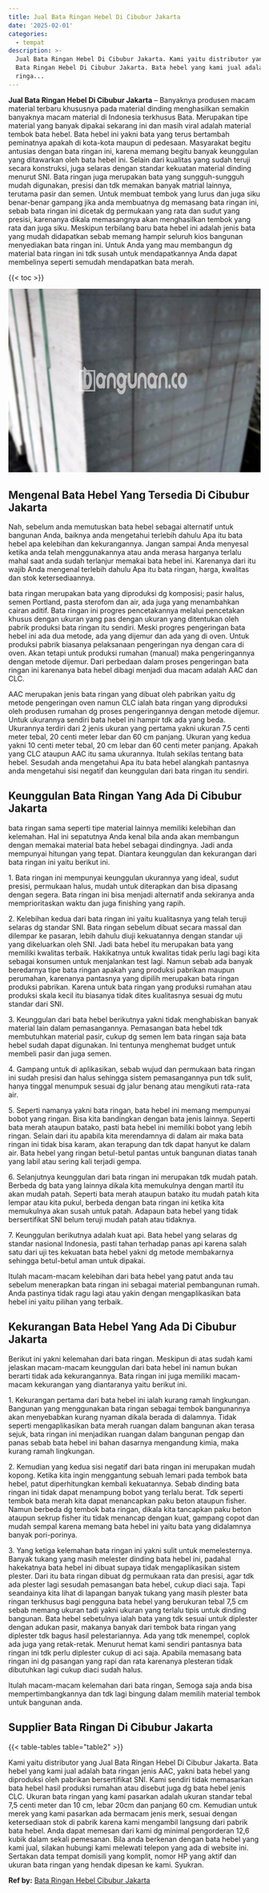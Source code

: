 ```yaml
---
title: Jual Bata Ringan Hebel Di Cibubur Jakarta
date: '2025-02-01'
categories:
  - tempat
description: >-
  Jual Bata Ringan Hebel Di Cibubur Jakarta. Kami yaitu distributor yang Jual
  Bata Ringan Hebel Di Cibubur Jakarta. Bata hebel yang kami jual adalah bata
  ringa...
---
```


**Jual Bata Ringan Hebel Di Cibubur Jakarta** – Banyaknya produsen macam material terbaru khususnya pada material dinding menghasilkan semakin banyaknya macam material di Indonesia terkhusus Bata. Merupakan tipe material yang banyak dipakai sekarang ini dan masih viral adalah material tembok bata hebel. Bata hebel ini yakni bata yang terus bertambah peminatnya apakah di kota-kota maupun di pedesaan. Masyarakat begitu antusias dengan bata ringan ini, karena memang begitu banyak keunggulan yang ditawarkan oleh bata hebel ini. Selain dari kualitas yang sudah teruji secara konstruksi, juga selaras dengan standar kekuatan material dinding menurut SNI. Bata ringan juga merupakan bata yang sungguh-sungguh mudah digunakan, presisi dan tdk memakan banyak matrial lainnya, terutama pasir dan semen. Untuk membuat tembok yang lurus dan juga siku benar-benar gampang jika anda membuatnya dg memasang bata ringan ini, sebab bata ringan ini dicetak dg permukaan yang rata dan sudut yang presisi, karenanya dikala memasangnya akan menghasilkan tembok yang rata dan juga siku. Meskipun terbilang baru bata hebel ini adalah jenis bata yang mudah didapatkan sebab memang hampir seluruh kios bangunan menyediakan bata ringan ini. Untuk Anda yang mau membangun dg material bata ringan ini tdk susah untuk mendapatkannya Anda dapat membelinya seperti semudah mendapatkan bata merah.

{{< toc >}}

![Jual Bata Ringan Hebel Di Cibubur Jakarta](/images/jual-hebel-murah-14.png)

## Mengenal Bata Hebel Yang Tersedia Di Cibubur Jakarta

Nah, sebelum anda memutuskan bata hebel sebagai alternatif untuk bangunan Anda, baiknya anda mengetahui terlebih dahulu Apa itu bata hebel apa kelebihan dan kekurangannya. Jangan sampai Anda menyesal ketika anda telah menggunakannya atau anda merasa harganya terlalu mahal saat anda sudah terlanjur memakai bata hebel ini. Karenanya dari itu wajib Anda mengenal terlebih dahulu Apa itu bata ringan, harga, kwalitas dan stok ketersediaannya.

bata ringan merupakan bata yang diproduksi dg komposisi; pasir halus, semen Portland, pasta sterofom dan air, ada juga yang menambahkan cairan aditif. Bata ringan ini progres pencetakannya melalui pencetakan khusus dengan ukuran yang pas dengan ukuran yang ditentukan oleh pabrik produksi bata ringan itu sendiri. Meski progres pengeringan bata hebel ini ada dua metode, ada yang dijemur dan ada yang di oven. Untuk produksi pabrik biasanya pelaksanaan pengeringan nya dengan cara di oven. Akan tetapi untuk produksi rumahan (manual) maka pengeringannya dengan metode dijemur. Dari perbedaan dalam proses pengeringan bata ringan ini karenanya bata hebel dibagi menjadi dua macam adalah AAC dan CLC.

AAC merupakan jenis bata ringan yang dibuat oleh pabrikan yaitu dg metode pengeringan oven namun CLC ialah bata ringan yang diproduksi oleh produsen rumahan dg proses pengeringannya dengan metode dijemur. Untuk ukurannya sendiri bata hebel ini hampir tdk ada yang beda. Ukurannya terdiri dari 2 jenis ukuran yang pertama yakni ukuran 7.5 centi meter tebal, 20 centi meter lebar dan 60 cm panjang. Ukuran yang kedua yakni 10 centi meter tebal, 20 cm lebar dan 60 centi meter panjang. Apakah yang CLC ataupun AAC itu sama ukurannya. Itulah sekilas tentang bata hebel. Sesudah anda mengetahui Apa itu bata hebel alangkah pantasnya anda mengetahui sisi negatif dan keunggulan dari bata ringan itu sendiri.

## Keunggulan Bata Ringan Yang Ada Di Cibubur Jakarta

bata ringan sama seperti tipe material lainnya memiliki kelebihan dan kelemahan. Hal ini sepatutnya Anda kenal bila anda akan membangun dengan memakai material bata hebel sebagai dindingnya. Jadi anda mempunyai hitungan yang tepat. Diantara keunggulan dan kekurangan dari bata ringan ini yaitu berikut ini.

1\. Bata ringan ini mempunyai keunggulan ukurannya yang ideal, sudut presisi, permukaan halus, mudah untuk diterapkan dan bisa dipasang dengan segera. Bata ringan ini bisa menjadi alternatif anda sekiranya anda memprioritaskan waktu dan juga finishing yang rapih.

2\. Kelebihan kedua dari bata ringan ini yaitu kualitasnya yang telah teruji selaras dg standar SNI. Bata ringan sebelum dibuat secara massal dan dilempar ke pasaran, lebih dahulu diuji kekuatannya dengan standar uji yang dikeluarkan oleh SNI. Jadi bata hebel itu merupakan bata yang memiliki kwalitas terbaik. Hakikatnya untuk kwalitas tidak perlu lagi bagi kita sebagai konsumen untuk menjalankan test lagi. Namun sebab ada banyak beredarnya tipe bata ringan apakah yang produksi pabrikan maupun perumahan, karenanya pantasnya yang dipilih merupakan bata ringan produksi pabrikan. Karena untuk bata ringan yang produksi rumahan atau produksi skala kecil itu biasanya tidak dites kualitasnya sesuai dg mutu standar dari SNI.

3\. Keunggulan dari bata hebel berikutnya yakni tidak menghabiskan banyak material lain dalam pemasangannya. Pemasangan bata hebel tdk membutuhkan material pasir, cukup dg semen lem bata ringan saja bata hebel sudah dapat digunakan. Ini tentunya menghemat budget untuk membeli pasir dan juga semen.

4\. Gampang untuk di aplikasikan, sebab wujud dan permukaan bata ringan ini sudah presisi dan halus sehingga sistem pemasangannya pun tdk sulit, hanya tinggal menumpuk sesuai dg jalur benang atau mengikuti rata-rata air.

5\. Seperti namanya yakni bata ringan, bata hebel ini memang mempunyai bobot yang ringan. Bisa kita bandingkan dengan bata jenis lainnya. Seperti bata merah ataupun batako, pasti bata hebel ini memiliki bobot yang lebih ringan. Selain dari itu apabila kita merendamnya di dalam air maka bata ringan ini tidak bisa karam, akan terapung dan tdk dapat hanyut ke dalam air. Bata hebel yang ringan betul-betul pantas untuk bangunan diatas tanah yang labil atau sering kali terjadi gempa.

6\. Selanjutnya keunggulan dari bata ringan ini merupakan tdk mudah patah. Berbeda dg bata yang lainnya dikala kita memukulnya dengan martil itu akan mudah patah. Seperti bata merah ataupun batako itu mudah patah kita lempar atau kita pukul, berbeda dengan bata ringan ini ketika kita memukulnya akan susah untuk patah. Adapaun bata hebel yang tidak bersertifikat SNI belum teruji mudah patah atau tidaknya.

7\. Keunggulan berikutnya adalah kuat api. Bata hebel yang selaras dg standar nasional Indonesia, pasti tahan terhadap panas api karena salah satu dari uji tes kekuatan bata hebel yakni dg metode membakarnya sehingga betul-betul aman untuk dipakai.

Itulah macam-macam kelebihan dari bata hebel yang patut anda tau sebelum menerapkan bata ringan ini sebagai material pembangunan rumah. Anda pastinya tidak ragu lagi atau yakin dengan mengaplikasikan bata hebel ini yaitu pilihan yang terbaik.

## Kekurangan Bata Hebel Yang Ada Di Cibubur Jakarta

Berikut ini yakni kelemahan dari bata ringan. Meskipun di atas sudah kami jelaskan macam-macam keunggulan dari bata hebel ini namun bukan berarti tidak ada kekurangannya. Bata ringan ini juga memiliki macam-macam kekurangan yang diantaranya yaitu berikut ini.

1\. Kekurangan pertama dari bata hebel ini ialah kurang ramah lingkungan. Bangunan yang menggunakan bata ringan sebagai tembok bangunannya akan menyebabkan kurang nyaman dikala berada di dalamnya. Tidak seperti mengaplikasikan bata merah ruangan dalam bangunan akan terasa sejuk, bata ringan ini menjadikan ruangan dalam bangunan pengap dan panas sebab bata hebel ini bahan dasarnya mengandung kimia, maka kurang ramah lingkungan.

2\. Kemudian yang kedua sisi negatif dari bata ringan ini merupakan mudah kopong. Ketika kita ingin menggantung sebuah lemari pada tembok bata hebel, patut diperhitungkan kembali kekuatannya. Sebab dinding bata ringan ini tidak dapat menampung bobot yang terlalu berat. Tdk seperti tembok bata merah kita dapat menancapkan paku beton ataupun fisher. Namun berbeda dg tembok bata ringan, dikala kita tancapkan paku beton ataupun sekrup fisher itu tidak menancap dengan kuat, gampang copot dan mudah sempal karena memang bata hebel ini yaitu bata yang didalamnya banyak pori-porinya.

3\. Yang ketiga kelemahan bata ringan ini yakni sulit untuk memelesternya. Banyak tukang yang masih melester dinding bata hebel ini, padahal hakekatnya bata hebel ini dibuat supaya tidak mengaplikasikan sistem plester. Dari itu bata ringan dibuat dg permukaan rata dan presisi, agar tdk ada plester lagi sesudah pemasangan bata hebel, cukup diaci saja. Tapi seandainya kita lihat di lapangan banyak tukang yang masih plester bata ringan terkhusus bagi pengguna bata hebel yang berukuran tebal 7,5 cm sebab memang ukuran tadi yakni ukuran yang terlalu tipis untuk dinding bangunan. Bata hebel sebetulnya ialah bata yang tdk sesuai untuk diplester dengan adukan pasir, makanya banyak dari tembok bata ringan yang diplester tdk bagus hasil pelestariannya. Ada yang tdk menempel, coplok ada juga yang retak-retak. Menurut hemat kami sendiri pantasnya bata ringan ini tdk perlu diplester cukup di aci saja. Apabila memasang bata ringan ini dg pasangan yang rapi dan rata karenanya plesteran tidak dibutuhkan lagi cukup diaci sudah halus.

Itulah macam-macam kelemahan dari bata ringan, Semoga saja anda bisa mempertimbangkannya dan tdk lagi bingung dalam memilih material tembok untuk bangunan anda.

## Supplier Bata Ringan Di Cibubur Jakarta

{{< table-tables table="table2" >}}

Kami yaitu distributor yang Jual Bata Ringan Hebel Di Cibubur Jakarta. Bata hebel yang kami jual adalah bata ringan jenis AAC, yakni bata hebel yang diproduksi oleh pabrikan bersertifikat SNI. Kami sendiri tidak memasarkan bata hebel hasil produksi rumahan atau disebut juga dg bata hebel jenis CLC. Ukuran bata ringan yang kami pasarkan adalah ukuran standar tebal 7,5 centi meter dan 10 cm, lebar 20cm dan panjang 60 cm. Kemudian untuk merek yang kami pasarkan ada bermacam jenis merk, sesuai dengan ketersediaan stok di pabrik karena kami mengambil langsung dari pabrik bata hebel. Anda dapat memesan dari kami dg minimal pengorderan 12,6 kubik dalam sekali pemesanan. Bila anda berkenan dengan bata hebel yang kami jual, silakan hubungi kami melewati telepon yang ada di website ini. Sertakan data tempat domisili yang komplit, nomor HP yang aktif dan ukuran bata ringan yang hendak dipesan ke kami. Syukran.

**Ref by:** [Bata Ringan Hebel Cibubur Jakarta](https://id.wikipedia.org/wiki/Bata)
